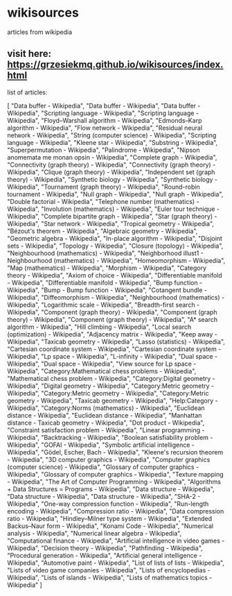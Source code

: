 # wikisources
articles from wikipedia
## visit here: https://grzesiekmq.github.io/wikisources/index.html  
  

list of articles:
  
    





  
 [
    "Data buffer - Wikipedia",
    "Data buffer - Wikipedia",
    "Data buffer - Wikipedia",
    "Scripting language - Wikipedia",
    "Scripting language - Wikipedia",
    "Floyd–Warshall algorithm - Wikipedia",
    "Edmonds–Karp algorithm - Wikipedia",
    "Flow network - Wikipedia",
    "Residual neural network - Wikipedia",
    "String (computer science) - Wikipedia",
    "Scripting language - Wikipedia",
    "Kleene star - Wikipedia",
    "Substring - Wikipedia",
    "Superpermutation - Wikipedia",
    "Palindrome - Wikipedia",
    "Nipson anomemata me monan opsin - Wikipedia",
    "Complete graph - Wikipedia",
    "Connectivity (graph theory) - Wikipedia",
    "Connectivity (graph theory) - Wikipedia",
    "Clique (graph theory) - Wikipedia",
    "Independent set (graph theory) - Wikipedia",
    "Synthetic biology - Wikipedia",
    "Synthetic biology - Wikipedia",
    "Tournament (graph theory) - Wikipedia",
    "Round-robin tournament - Wikipedia",
    "Null graph - Wikipedia",
    "Null graph - Wikipedia",
    "Double factorial - Wikipedia",
    "Telephone number (mathematics) - Wikipedia",
    "Involution (mathematics) - Wikipedia",
    "Euler tour technique - Wikipedia",
    "Complete bipartite graph - Wikipedia",
    "Star (graph theory) - Wikipedia",
    "Star network - Wikipedia",
    "Tropical geometry - Wikipedia",
    "Bézout's theorem - Wikipedia",
    "Algebraic geometry - Wikipedia",
    "Geometric algebra - Wikipedia",
    "In-place algorithm - Wikipedia",
    "Disjoint sets - Wikipedia",
    "Topology - Wikipedia",
    "Closure (topology) - Wikipedia",
    "Neighbourhood (mathematics) - Wikipedia",
    "Neighborhood illust1 - Neighbourhood (mathematics) - Wikipedia",
    "Homeomorphism - Wikipedia",
    "Map (mathematics) - Wikipedia",
    "Morphism - Wikipedia",
    "Category theory - Wikipedia",
    "Axiom of choice - Wikipedia",
    "Differentiable manifold - Wikipedia",
    "Differentiable manifold - Wikipedia",
    "Bump function - Wikipedia",
    "Bump - Bump function - Wikipedia",
    "Cotangent bundle - Wikipedia",
    "Diffeomorphism - Wikipedia",
    "Neighbourhood (mathematics) - Wikipedia",
    "Logarithmic scale - Wikipedia",
    "Breadth-first search - Wikipedia",
    "Component (graph theory) - Wikipedia",
    "Component (graph theory) - Wikipedia",
    "Component (graph theory) - Wikipedia",
    "A* search algorithm - Wikipedia",
    "Hill climbing - Wikipedia",
    "Local search (optimization) - Wikipedia",
    "Adjacency matrix - Wikipedia",
    "Keep away - Wikipedia",
    "Taxicab geometry - Wikipedia",
    "Lasso (statistics) - Wikipedia",
    "Cartesian coordinate system - Wikipedia",
    "Cartesian coordinate system - Wikipedia",
    "Lp space - Wikipedia",
    "L-infinity - Wikipedia",
    "Dual space - Wikipedia",
    "Dual space - Wikipedia",
    "View source for Lp space - Wikipedia",
    "Category:Mathematical chess problems - Wikipedia",
    "Mathematical chess problem - Wikipedia",
    "Category:Digital geometry - Wikipedia",
    "Digital geometry - Wikipedia",
    "Category:Metric geometry - Wikipedia",
    "Category:Metric geometry - Wikipedia",
    "Category:Metric geometry - Wikipedia",
    "Taxicab geometry - Wikipedia",
    "Help:Category - Wikipedia",
    "Category:Norms (mathematics) - Wikipedia",
    "Euclidean distance - Wikipedia",
    "Euclidean distance - Wikipedia",
    "Manhattan distance - Taxicab geometry - Wikipedia",
    "Dot product - Wikipedia",
    "Constraint satisfaction problem - Wikipedia",
    "Linear programming - Wikipedia",
    "Backtracking - Wikipedia",
    "Boolean satisfiability problem - Wikipedia",
    "GOFAI - Wikipedia",
    "Symbolic artificial intelligence - Wikipedia",
    "Gödel, Escher, Bach - Wikipedia",
    "Kleene's recursion theorem - Wikipedia",
    "3D computer graphics - Wikipedia",
    "Computer graphics (computer science) - Wikipedia",
    "Glossary of computer graphics - Wikipedia",
    "Glossary of computer graphics - Wikipedia",
    "Texture mapping - Wikipedia",
    "The Art of Computer Programming - Wikipedia",
    "Algorithms + Data Structures = Programs - Wikipedia",
    "Data structure - Wikipedia",
    "Data structure - Wikipedia",
    "Data structure - Wikipedia",
    "SHA-2 - Wikipedia",
    "One-way compression function - Wikipedia",
    "Run-length encoding - Wikipedia",
    "Compression ratio - Wikipedia",
    "Data compression ratio - Wikipedia",
    "Hindley–Milner type system - Wikipedia",
    "Extended Backus–Naur form - Wikipedia",
    "Konami Code - Wikipedia",
    "Numerical analysis - Wikipedia",
    "Numerical linear algebra - Wikipedia",
    "Computational finance - Wikipedia",
    "Artificial intelligence in video games - Wikipedia",
    "Decision theory - Wikipedia",
    "Pathfinding - Wikipedia",
    "Procedural generation - Wikipedia",
    "Artificial general intelligence - Wikipedia",
    "Automotive paint - Wikipedia",
    "List of lists of lists - Wikipedia",
    "Lists of video game companies - Wikipedia",
    "Lists of encyclopedias - Wikipedia",
    "Lists of islands - Wikipedia",
    "Lists of mathematics topics - Wikipedia"
]
